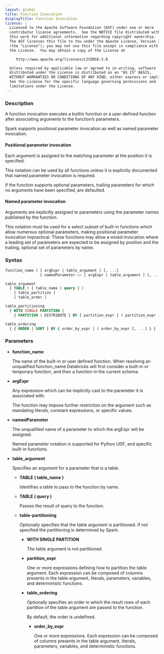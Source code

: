 ```yaml
---
layout: global
title: Function Invocation
displayTitle: Function Invocation
license: |
  Licensed to the Apache Software Foundation (ASF) under one or more
  contributor license agreements.  See the NOTICE file distributed with
  this work for additional information regarding copyright ownership.
  The ASF licenses this file to You under the Apache License, Version 2.0
  (the "License"); you may not use this file except in compliance with
  the License.  You may obtain a copy of the License at

     http://www.apache.org/licenses/LICENSE-2.0

  Unless required by applicable law or agreed to in writing, software
  distributed under the License is distributed on an "AS IS" BASIS,
  WITHOUT WARRANTIES OR CONDITIONS OF ANY KIND, either express or implied.
  See the License for the specific language governing permissions and
  limitations under the License.
---
```


### Description

A function invocation executes a builtin function or a user-defined function after associating arguments to the function’s parameters.

Spark supports positional parameter invocation as well as named parameter invocation.

#### Positional parameter invocation

Each argument is assigned to the matching parameter at the position it is specified.

This notation can be used by all functions unless it is explicitly documented that named parameter invocation is required.

If the function supports optional parameters, trailing parameters for which no arguments have been specified, are defaulted.

#### Named parameter invocation

Arguments are explicitly assigned to parameters using the parameter names published by the function.

This notation must be used for a select subset of built-in functions which allow numerous optional parameters, making positional parameter invocation impractical.
These functions may allow a mixed invocation where a leading set of parameters are expected to be assigned by position and the trailing, optional set of parameters by name.

### Syntax

```sql
function_name ( [ argExpr | table_argument ] [, ...]
                [ namedParameter => [ argExpr | table_argument ] [, ...] )

table_argument
  { TABLE ( { table_name | query } )
    [ table_partition ]
    [ table_order ]

table_partitioning
  { WITH SINGLE PARTITION |
    { PARTITION | DISTRIBUTE } BY { partition_expr | ( partition_expr [, ...] ) } }

table_ordering
  { { ORDER | SORT } BY { order_by_expr | ( order_by_expr [, ...] } }
```

### Parameters

- **function_name**

  The name of the built-in or user defined function. When resolving an unqualified function_name Databricks will first consider a built-in or temporary function, and then a function in the current schema.

- **argExpr**

  Any expression which can be implicitly cast to the parameter it is associated with.

  The function may impose further restriction on the argument such as mandating literals, constant expressions, or specific values.

- **namedParameter**

  The unqualified name of a parameter to which the argExpr will be assigned.

  Named parameter notation is supported for Python UDF, and specific built-in functions.

- **table_argument**

  Specifies an argument for a parameter that is a table.

  - **TABLE ( table_name )**

    Identifies a table to pass to the function by name.

  - **TABLE ( query )**

    Passes the result of query to the function.

  - **table-partitioning**

    Optionally specifies that the table argument is partitioned. If not specified the partitioning is determined by Spark.

    - **WITH SINGLE PARTITION**

      The table argument is not partitioned.

    - **partition_expr**

      One or more expressions defining how to partition the table argument. Each expression can be composed of columns presents in the table argument, literals, parameters, variables, and deterministic functions.

    - **table_ordering**

      Optionally specifies an order in which the result rows of each partition of the table argument are passed to the function.

      By default, the order is undefined.

      - **order_by_expr**

        One or more expressions. Each expression can be composed of columns presents in the table argument, literals, parameters, variables, and deterministic functions.
